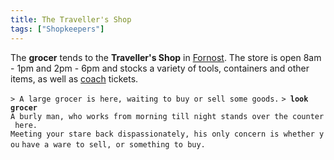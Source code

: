 ```yaml
---
title: The Traveller's Shop
tags: ["Shopkeepers"]
---
```

The **grocer** tends to the **Traveller's Shop** in
[Fornost](Fornost "wikilink"). The store is open 8am - 1pm and 2pm - 6pm
and stocks a variety of tools, containers and other items, as well as
[coach](coach "wikilink") tickets.

`> A large grocer is here, waiting to buy or sell some goods.`
`> `**`look grocer`**
`A burly man, who works from morning till night stands over the counter here.`
`Meeting your stare back dispassionately, his only concern is whether you`
`have a ware to sell, or something to buy.`
